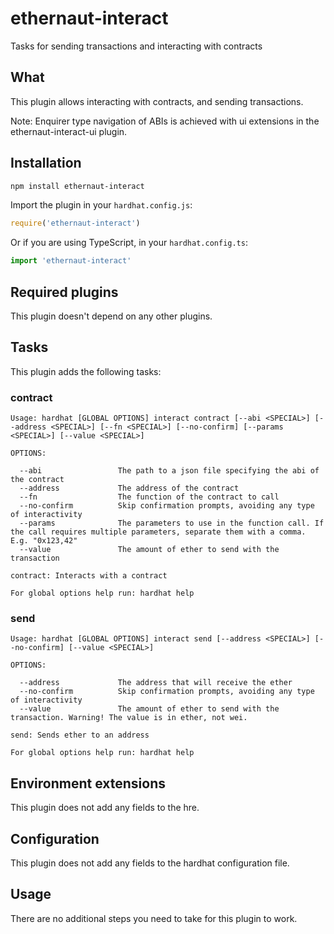 # ethernaut-interact

Tasks for sending transactions and interacting with contracts

## What

This plugin allows interacting with contracts, and sending transactions.

Note: Enquirer type navigation of ABIs is achieved with ui extensions in the ethernaut-interact-ui plugin.

## Installation

```bash
npm install ethernaut-interact
```

Import the plugin in your `hardhat.config.js`:

```js
require('ethernaut-interact')
```

Or if you are using TypeScript, in your `hardhat.config.ts`:

```ts
import 'ethernaut-interact'
```

## Required plugins

This plugin doesn't depend on any other plugins.

## Tasks

This plugin adds the following tasks:

### contract

```
Usage: hardhat [GLOBAL OPTIONS] interact contract [--abi <SPECIAL>] [--address <SPECIAL>] [--fn <SPECIAL>] [--no-confirm] [--params <SPECIAL>] [--value <SPECIAL>]

OPTIONS:

  --abi                 The path to a json file specifying the abi of the contract
  --address             The address of the contract
  --fn                  The function of the contract to call
  --no-confirm          Skip confirmation prompts, avoiding any type of interactivity
  --params              The parameters to use in the function call. If the call requires multiple parameters, separate them with a comma. E.g. "0x123,42"
  --value               The amount of ether to send with the transaction

contract: Interacts with a contract

For global options help run: hardhat help
```

### send

```
Usage: hardhat [GLOBAL OPTIONS] interact send [--address <SPECIAL>] [--no-confirm] [--value <SPECIAL>]

OPTIONS:

  --address             The address that will receive the ether
  --no-confirm          Skip confirmation prompts, avoiding any type of interactivity
  --value               The amount of ether to send with the transaction. Warning! The value is in ether, not wei.

send: Sends ether to an address

For global options help run: hardhat help
```

## Environment extensions

This plugin does not add any fields to the hre.

## Configuration

This plugin does not add any fields to the hardhat configuration file.

## Usage

There are no additional steps you need to take for this plugin to work.
